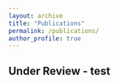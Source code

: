 ```yaml
---
layout: archive
title: "Publications"
permalink: /publications/
author_profile: true
---
```


## Under Review - test
